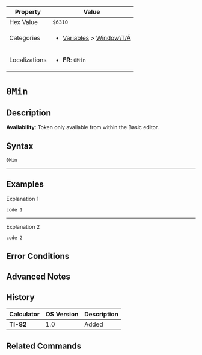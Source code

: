 | Property      | Value |
|---------------|-------|
| Hex Value     | `$6310`|
| Categories    | <ul><li>[Variables](<../categories/Variables.md>) > [Window\T/Á](<../categories/Variables.md#Window\T/Á>)</li></ul> |
| Localizations | <ul><li><b>FR</b>: `θMin`</li></ul> |

# `θMin`

## Description



<b>Availability</b>: Token only available from within the Basic editor.

## Syntax
`θMin`

<hr>

## Examples

Explanation 1
```ti-basic
code 1
```
---
Explanation 2
```ti-basic
code 2
```

## Error Conditions


## Advanced Notes


## History
| Calculator | OS Version | Description |
|------------|------------|-------------|
| <b>TI-82</b> | 1.0 | Added

## Related Commands

    